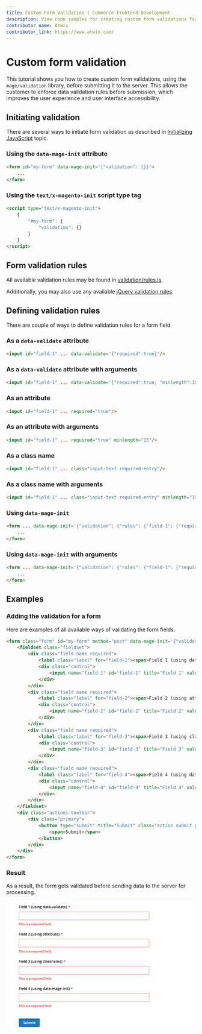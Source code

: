 ```yaml
---
title: Custom Form Validation | Commerce Frontend Development
description: View code samples for creating custom form validations for Adobe Commerce and Magento Open Source themes.
contributor_name: Atwix
contributor_link: https://www.atwix.com/
---
```


# Custom form validation

This tutorial shows you how to create custom form validations, using the `mage/validation` library, before submitting it to the server.
This allows the customer to enforce data validation rules before submission, which improves the user experience and user interface accessibility.

## Initiating validation

There are several ways to initiate form validation as described in [Initializing JavaScript](https://devdocs.magento.com/guides/v2.4/javascript-dev-guide/javascript/js_init.html) topic.

### Using the `data-mage-init` attribute

```html
<form id="my-form" data-mage-init='{"validation": {}}'>
    ...
</form>
```

### Using the `text/x-magento-init` script type tag

```html
<script type="text/x-magento-init">
    {
        "#my-form": {
            "validation": {}
        }
    }
</script>
```

## Form validation rules

All available validation rules may be found in [validation/rules.js](https://github.com/magento/magento2/blob/2.4/app/code/Magento/Ui/view/base/web/js/lib/validation/rules.js).

Additionally, you may also use any available [jQuery validation rules](https://jqueryvalidation.org/documentation/#link-list-of-built-in-validation-methods).

## Defining validation rules

There are couple of ways to define validation rules for a form field.

### As a `data-validate` attribute

```html
<input id="field-1" ... data-validate='{"required":true}'/>
```

### As a `data-validate` attribute with arguments

```html
<input id="field-1" ... data-validate='{"required":true, "minlength":10}'/>
```

### As an attribute

```html
<input id="field-1" ... required="true"/>
```

### As an attribute with arguments

```html
<input id="field-1" ... required="true" minlength="15"/>
```

### As a class name

```html
<input id="field-1" ... class="input-text required-entry"/>
```

### As a class name with arguments

```html
<input id="field-1" ... class="input-text required-entry" minlength="15"/>
```

### Using `data-mage-init`

```html
<form ... data-mage-init='{"validation": {"rules": {"field-1": {"required":true}}}}'>
    ...
</form>
```

### Using `data-mage-init` with arguments

```html
<form ... data-mage-init='{"validation": {"rules": {"field-1": {"required":true, "minlength":20}}}}'>
    ...
</form>
```

## Examples

### Adding the validation for a form

Here are examples of all available ways of validating the form fields.

```html
<form class="form" id="my-form" method="post" data-mage-init='{"validation":{"rules": {"field-4": {"required":true}}}}'>
    <fieldset class="fieldset">
        <div class="field name required">
            <label class="label" for="field-1"><span>Field 1 (using data-validate)</span></label>
            <div class="control">
                <input name="field-1" id="field-1" title="Field 1" value=""  class="input-text" type="text" data-validate='{"required":true, "url": true}'/>
            </div>
        </div>
        <div class="field name required">
            <label class="label" for="field-2"><span>Field 2 (using attribute)</span></label>
            <div class="control">
                <input name="field-2" id="field-2" title="Field 2" value="" class="input-text" type="text" required="true"/>
            </div>
        </div>
        <div class="field name required">
            <label class="label" for="field-3"><span>Field 3 (using classname)</span></label>
            <div class="control">
                <input name="field-3" id="field-3" title="Field 3" value="" type="text" class="input-text required-entry"/>
            </div>
        </div>
        <div class="field name required">
            <label class="label" for="field-4"><span>Field 4 (using data-mage-init)</span></label>
            <div class="control">
                <input name="field-4" id="field-4" title="Field 4" value="" class="input-text" type="text"/>
            </div>
        </div>
    </fieldset>
    <div class="actions-toolbar">
        <div class="primary">
            <button type="submit" title="Submit" class="action submit primary">
                <span>Submit</span>
            </button>
        </div>
    </div>
</form>
```

### Result

As a result, the form gets validated before sending data to the server for processing.

![Validated Form Example](../../_images/frontend/form-validation-result.png)
